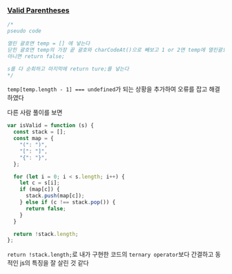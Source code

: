 ### [Valid Parentheses](https://leetcode.com/problems/valid-parentheses/)

```js
/*
pseudo code

열린 괄호면 temp = [] 에 넣는다
닫힌 괄호면 temp의 가장 끝 괄호와 charCodeAt()으로 빼보고 1 or 2면 temp에 열린괄호(끝)를 지운다
아니면 return false;

s를 다 순회하고 마지막에 return ture;를 넣는다
*/
```

`temp[temp.length - 1] === undefined`가 되는 상황을 추가하여 오류를 잡고 해결하였다

다른 사람 풀이를 보면

```js
var isValid = function (s) {
  const stack = [];
  const map = {
    "(": ")",
    "[": "]",
    "{": "}",
  };

  for (let i = 0; i < s.length; i++) {
    let c = s[i];
    if (map[c]) {
      stack.push(map[c]);
    } else if (c !== stack.pop()) {
      return false;
    }
  }

  return !stack.length;
};
```

`return !stack.length;`로 내가 구현한 코드의 `ternary operator`보다 간결하고 동적인 js의 특징을 잘 살린 것 같다
